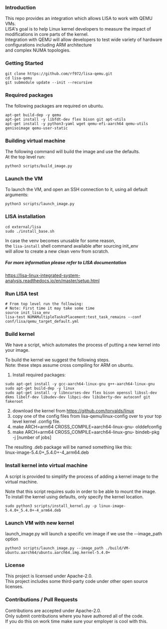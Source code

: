 ### Introduction

This repo provides an integration which allows LISA to work with QEMU VMs.<br/>
LISA's goal is to help Linux kernel developers to measure the impact of modifications in core parts of the kernel.<br/>
Integration with QEMU will allow developers to test  wide variety of hardware configurations including ARM architecture<br/>
and complex NUMA topologies.

### Getting Started
```
git clone https://github.com/rf972/lisa-qemu.git
cd lisa-qemu
git submodule update --init --recursive
```

### Required packages
The following packages are required on ubuntu.<br/>
```
apt-get build-dep -y qemu
apt-get install -y libfdt-dev flex bison git apt-utils
apt-get install -y python3-yaml wget qemu-efi-aarch64 qemu-utils genisoimage qemu-user-static
```
### Building virtual machine
The following command will build the image and use the defaults.<br/>
At the top level run:<br/>
```
python3 scripts/build_image.py
```

### Launch the VM
To launch the VM, and open an SSH connection to it, using all default arguments:
```
python3 scripts/launch_image.py
```

### LISA installation
```
cd external/lisa
sudo ./install_base.sh
```
In case the venv becomes unusable for some reason,<br/>
the `lisa-install` shell command available after sourcing init_env<br/>
will allow to create a new clean venv from scratch.<br/>

##### For more information please refer to LISA documentation
https://lisa-linux-integrated-system-analysis.readthedocs.io/en/master/setup.html

### Run LISA test
```
# From top level run the following:
# Note: First time it may take some time
source init_lisa_env
lisa-test NUMAMultipleTasksPlacement:test_task_remains --conf conf/lisa/qemu_target_default.yml
```

### Build kernel
We have a script, which automates the process of putting a new kernel into your image.

To build the kernel we suggest the following steps.  <br/>
Note: these steps assume cross compiling for ARM on ubuntu.<br/>
1) Install required packages: <br/>
 ```
sudo apt-get install -y gcc-aarch64-linux-gnu g++-aarch64-linux-gnu
sudo apt-get build-dep -y linux
sudo apt-get install -y libncurses-dev flex bison openssl libssl-dev dkms libelf-dev libudev-dev libpci-dev libiberty-dev autoconf git fakeroot
```
2) download the kernel from https://github.com/torvalds/linux <br/>
3) copy one of the config files from lisa-qemu/linux-config over to your top level kernel .config file. <br/>
4) make ARCH=arm64 CROSS_COMPILE=aarch64-linux-gnu- olddefconfig <br/>
5) make ARCH=arm64 CROSS_COMPILE=aarch64-linux-gnu- bindeb-pkg -j [number of jobs] <br/>

The resulting .deb package will be named something like this: <br/>
linux-image-5.4.0+_5.4.0+-4_arm64.deb<br/>

### Install kernel into virtual machine <br/>
A script is provided to simplify the process of adding a kernel image to the virtual machine. <br/>

Note that this script requires sudo in order to be able to mount the image.<br/>
To install the kernel using defaults, only specify the kernel location.
```
sudo python3 scripts/install_kernel.py -p linux-image-5.4.0+_5.4.0+-4_arm64.deb
```
### Launch VM with new kernel
launch_image.py will launch a specific vm image if we use the --image_path option<br/>
```
python3 scripts/launch_image.py --image_path ./build/VM-ubuntu.aarch64/ubuntu.aarch64.img.kernel-5.4.0+
```

### License
This project is licensed under Apache-2.0.<br/>
This project includes some third-party code under other open source licenses.<br/>

### Contributions / Pull Requests
Contributions are accepted under Apache-2.0.<br/>
Only submit contributions where you have authored all of the code.<br/>
If you do this on work time make sure your employer is cool with this.<br/>
